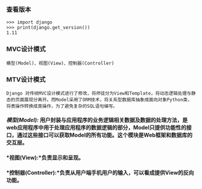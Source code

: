 ### 查看版本
    >>> import django
    >>> print(django.get_version())
    1.11

### MVC设计模式
    模型(Model)、视图(View)、控制器(Controller)

### MTV设计模式
    Django 对传统MVC设计模式进行了修改，将师徒分为View和Template，将动态逻辑处理与静态的页面展现分离开。而Model采用了ORM技术，将关系型数据库抽象成面向对象Python类，将表操作转换成类操作，为了避免复杂的SQL语句编写。
#### *模型(Model):* 用户封装与应用程序的业务逻辑相关数据及数据的处理方法，是web应用程序中用于处理应用程序的数据逻辑的部分，Model只提供功能性的接口，通过这些接口可以获取Model的所有功能。这个模块是Web框架和数据库的交互层。
#### *视图(View):*负责显示和呈现。
#### *控制器(Controller):*负责从用户端手机用户的输入，可以看成提供View的反向功能。
